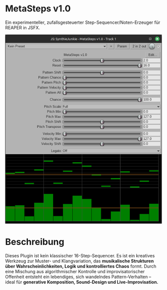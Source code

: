# MetaSteps v1.0
Ein experimenteller, zufallsgesteuerter Step-Sequencer/Noten-Erzeuger für REAPER in JSFX.

![Screenshot](Screenshot.png)

# Beschreibung
Dieses Plugin ist kein klassischer 16-Step-Sequencer. Es ist ein kreatives Werkzeug zur Muster- und Klangvariation, das **musikalische Strukturen über Wahrscheinlichkeiten, Logik und kontrolliertes Chaos** formt. Durch eine Mischung aus algorithmischer Kontrolle und improvisatorischer Offenheit entsteht ein lebendiges, sich wandelndes Pattern-Verhalten – ideal für **generative Komposition, Sound-Design und Live-Improvisation.**
